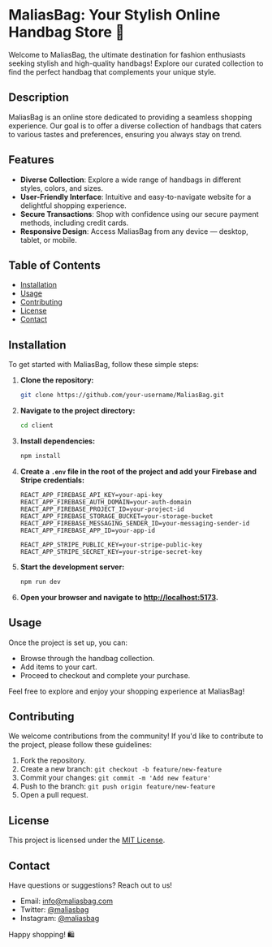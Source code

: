 # MaliasBag: Your Stylish Online Handbag Store 👜

Welcome to MaliasBag, the ultimate destination for fashion enthusiasts seeking stylish and high-quality handbags! Explore our curated collection to find the perfect handbag that complements your unique style.

## Description

MaliasBag is an online store dedicated to providing a seamless shopping experience. Our goal is to offer a diverse collection of handbags that caters to various tastes and preferences, ensuring you always stay on trend.

## Features

- **Diverse Collection**: Explore a wide range of handbags in different styles, colors, and sizes.
- **User-Friendly Interface**: Intuitive and easy-to-navigate website for a delightful shopping experience.
- **Secure Transactions**: Shop with confidence using our secure payment methods, including credit cards.
- **Responsive Design**: Access MaliasBag from any device — desktop, tablet, or mobile.

## Table of Contents

- [Installation](#installation)
- [Usage](#usage)
- [Contributing](#contributing)
- [License](#license)
- [Contact](#contact)

## Installation

To get started with MaliasBag, follow these simple steps:

1. **Clone the repository:**

   ```bash
   git clone https://github.com/your-username/MaliasBag.git
   ```

2. **Navigate to the project directory:**

   ```bash
   cd client
   ```

3. **Install dependencies:**

   ```bash
   npm install
   ```

4. **Create a `.env` file in the root of the project and add your Firebase and Stripe credentials:**

   ```dotenv
   REACT_APP_FIREBASE_API_KEY=your-api-key
   REACT_APP_FIREBASE_AUTH_DOMAIN=your-auth-domain
   REACT_APP_FIREBASE_PROJECT_ID=your-project-id
   REACT_APP_FIREBASE_STORAGE_BUCKET=your-storage-bucket
   REACT_APP_FIREBASE_MESSAGING_SENDER_ID=your-messaging-sender-id
   REACT_APP_FIREBASE_APP_ID=your-app-id

   REACT_APP_STRIPE_PUBLIC_KEY=your-stripe-public-key
   REACT_APP_STRIPE_SECRET_KEY=your-stripe-secret-key
   ```

5. **Start the development server:**

   ```bash
   npm run dev
   ```

6. **Open your browser and navigate to [http://localhost:5173](http://localhost:5173).**

## Usage

Once the project is set up, you can:

- Browse through the handbag collection.
- Add items to your cart.
- Proceed to checkout and complete your purchase.

Feel free to explore and enjoy your shopping experience at MaliasBag!

## Contributing

We welcome contributions from the community! If you'd like to contribute to the project, please follow these guidelines:

1. Fork the repository.
2. Create a new branch: `git checkout -b feature/new-feature`
3. Commit your changes: `git commit -m 'Add new feature'`
4. Push to the branch: `git push origin feature/new-feature`
5. Open a pull request.

## License

This project is licensed under the [MIT License](./LICENSE).

## Contact

Have questions or suggestions? Reach out to us!

- Email: info@maliasbag.com
- Twitter: [@maliasbag](https://twitter.com/maliasbag)
- Instagram: [@maliasbag](https://instagram.com/maliasbag)

Happy shopping! 🛍️
